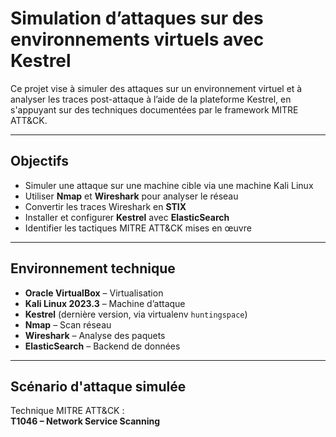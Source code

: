 # Simulation d’attaques sur des environnements virtuels avec Kestrel

Ce projet vise à simuler des attaques sur un environnement virtuel et à analyser les traces post-attaque à l’aide de la plateforme Kestrel, en s'appuyant sur des techniques documentées par le framework MITRE ATT&CK.

---

## Objectifs
- Simuler une attaque sur une machine cible via une machine Kali Linux
- Utiliser **Nmap** et **Wireshark** pour analyser le réseau
- Convertir les traces Wireshark en **STIX**
- Installer et configurer **Kestrel** avec **ElasticSearch**
- Identifier les tactiques MITRE ATT&CK mises en œuvre

---

## Environnement technique
- **Oracle VirtualBox** – Virtualisation
- **Kali Linux 2023.3** – Machine d’attaque
- **Kestrel** (dernière version, via virtualenv `huntingspace`)
- **Nmap** – Scan réseau
- **Wireshark** – Analyse des paquets
- **ElasticSearch** – Backend de données

---

## Scénario d'attaque simulée

Technique MITRE ATT&CK :  
 **T1046 – Network Service Scanning**
